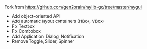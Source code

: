 Fork from https://github.com/gen2brain/raylib-go/tree/master/raygui

- Add object-oriented API
- Add automatic layout containers (HBox, VBox)
- Fix Textbox
- Fix Combobox
- Add Application, Dialog, Notification
- Remove Toggle, Slider, Spinner

